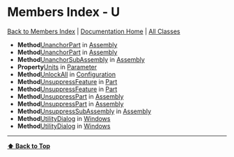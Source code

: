 # Members Index - U

[ Back to Members Index](Members-Index) | [Documentation Home](../README.md) | [All Classes](Classes)

- **Method**[UnanchorPart](Assembly#unanchorpart) in [Assembly](Assembly)
- **Method**[UnanchorPart](Assembly#unanchorpart) in [Assembly](Assembly)
- **Method**[UnanchorSubAssembly](Assembly#unanchorsubassembly) in [Assembly](Assembly)
- **Property**[Units](Parameter#units) in [Parameter](Parameter)
- **Method**[UnlockAll](Configuration#unlockall) in [Configuration](Configuration)
- **Method**[UnsuppressFeature](Part#unsuppressfeature) in [Part](Part)
- **Method**[UnsuppressFeature](Part#unsuppressfeature) in [Part](Part)
- **Method**[UnsuppressPart](Assembly#unsuppresspart) in [Assembly](Assembly)
- **Method**[UnsuppressPart](Assembly#unsuppresspart) in [Assembly](Assembly)
- **Method**[UnsuppressSubAssembly](Assembly#unsuppresssubassembly) in [Assembly](Assembly)
- **Method**[UtilityDialog](Windows#utilitydialog) in [Windows](Windows)
- **Method**[UtilityDialog](Windows#utilitydialog) in [Windows](Windows)

---
**[⬆ Back to Top](#members-index-u)**
